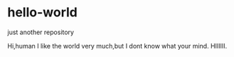 # hello-world
just another repository

Hi,human
I like the world very much,but I dont know what your mind.
HIIIIII.
